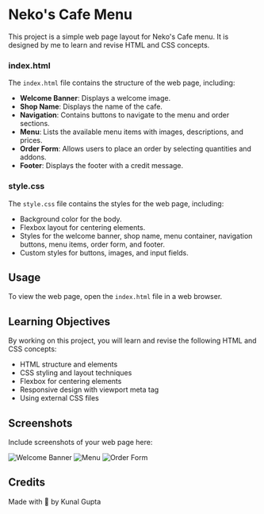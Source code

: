 # Neko's Cafe Menu

This project is a simple web page layout for Neko's Cafe menu. It is designed by me to learn and revise HTML and CSS concepts.

### index.html

The `index.html` file contains the structure of the web page, including:

- **Welcome Banner**: Displays a welcome image.
- **Shop Name**: Displays the name of the cafe.
- **Navigation**: Contains buttons to navigate to the menu and order sections.
- **Menu**: Lists the available menu items with images, descriptions, and prices.
- **Order Form**: Allows users to place an order by selecting quantities and addons.
- **Footer**: Displays the footer with a credit message.

### style.css

The `style.css` file contains the styles for the web page, including:

- Background color for the body.
- Flexbox layout for centering elements.
- Styles for the welcome banner, shop name, menu container, navigation buttons, menu items, order form, and footer.
- Custom styles for buttons, images, and input fields.

## Usage

To view the web page, open the `index.html` file in a web browser.

## Learning Objectives

By working on this project, you will learn and revise the following HTML and CSS concepts:

- HTML structure and elements
- CSS styling and layout techniques
- Flexbox for centering elements
- Responsive design with viewport meta tag
- Using external CSS files

## Screenshots

Include screenshots of your web page here:

![Welcome Banner](https://kunalgupta25.github.io/Nekoscafe-menu/images/menu.png)
![Menu](https://kunalgupta25.github.io/Nekoscafe-menu/images/menu.png)
![Order Form](https://kunalgupta25.github.io/Nekoscafe-menu/images/order.png)

## Credits

Made with 💓 by Kunal Gupta

